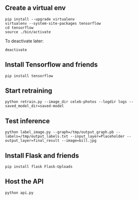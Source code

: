 ## Create a virtual env
```
pip install --upgrade virtualenv
virtualenv --system-site-packages tensorflow
cd tensorflow
source ./bin/activate
```

To deactivate later:
```
deactivate
```

## Install Tensorflow and friends
```
pip install tensorflow
```

## Start retraining
```
python retrain.py --image_dir celeb-photos --logdir logs --saved_model_dir=saved-model
```

## Test inference
```
python label_image.py --graph=/tmp/output_graph.pb --labels=/tmp/output_labels.txt --input_layer=Placeholder --output_layer=final_result --image=bill.jpg
```
## Install Flask and friends
```
pip install flask Flask-Uploads
```

## Host the API
```
python api.py
```
